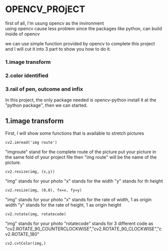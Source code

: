 # OPENCV_PROjECT

first of all, I'm usung opencv as the invironment  
using opencv cause less problem since the packages like python, can build inside of opencv


we can use simple function provided by opencv to complete this project
and I will cut it into 3 part to show you how to do it.

###  1.image transform
###  2.color identified
###  3.rail of pen, outcome and infix

In this project, the only package needed is opencv-python
install it at the "python package", then we can started.

## 1.image transform
First, I will show some functions that is available to stretch pictures

    cv2.imread('img route')
"imgroute" stand for the complete route of the picture
put your picture in the same fold of your project file
then "img route" will be the name of the picture.


    cv2.resize(img, (x,y))
"img" stands for your photo
"x" stands for the width
"y" stands for th height

    cv2.resize(img, (0,0), fx=x, fy=y)
"img" stands for your photo
"x" stands for the rate of width, 1 as origin width
"y" stands for the rate of height, 1 as origin height

    cv2.rotate(img, rotatecode)
"img" stands for your photo
"rotatecode" stands for 3 different code as "cv2.ROTATE_90_COUNTERCLOCKWISE","cv2.ROTATE_90_CLOCKWISE","cv2.ROTATE_180"

    cv2.cvtColor(img,)
